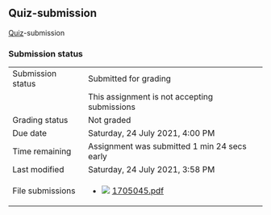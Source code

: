 <h2>Quiz-submission</h2><a href="..%5Cfile%5CQuiz-July-24-2021.zip">Quiz</a>-submission<br />

<h3>Submission status</h3><table>
<tbody><tr>
<td>Submission status</td>
<td>Submitted for grading</td>
</tr>
<tr>
<td></td>
<td>This assignment is not accepting submissions</td>
</tr>
<tr>
<td>Grading status</td>
<td>Not graded</td>
</tr>
<tr>
<td>Due date</td>
<td>Saturday, 24 July 2021, 4:00 PM</td>
</tr>
<tr>
<td>Time remaining</td>
<td>Assignment was submitted 1 min 24 secs early</td>
</tr>
<tr>
<td>Last modified</td>
<td>Saturday, 24 July 2021, 3:58 PM</td>
</tr>
<tr>
<td>File submissions</td>
<td><ul><li><img src="..%5C..%5C..%5CJanuary%202018%5CCSE101%5CNews%20forum%5CCLASS%20TEST%202%20Marks%5Cfile%5Cpdf.png" /> <a href="file%5C1705045.pdf">1705045.pdf</a> 
</li></ul>

</td>
</tr>

</tbody>
</table>



